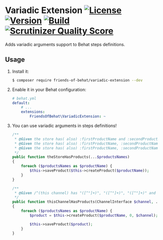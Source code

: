 # Variadic Extension [![License](https://img.shields.io/packagist/l/friends-of-behat/variadic-extension.svg)](https://packagist.org/packages/friends-of-behat/variadic-extension) [![Version](https://img.shields.io/packagist/v/friends-of-behat/variadic-extension.svg)](https://packagist.org/packages/friends-of-behat/variadic-extension) [![Build](https://github.com/FriendsOfBehat/VariadicExtension/actions/workflows/build.yml/badge.svg)](https://github.com/FriendsOfBehat/VariadicExtension/actions/workflows/build.yml) [![Scrutinizer Quality Score](https://img.shields.io/scrutinizer/g/FriendsOfBehat/VariadicExtension.svg)](https://scrutinizer-ci.com/g/FriendsOfBehat/VariadicExtension/)

Adds variadic arguments support to Behat steps definitions.

## Usage

1. Install it:
    
    ```bash
    $ composer require friends-of-behat/variadic-extension --dev
    ```

2. Enable it in your Behat configuration:
    
    ```yaml
    # behat.yml
    default:
        # ...
        extensions:
            FriendsOfBehat\VariadicExtension: ~
    ```

3. You can use variadic arguments in steps definitions!

    ```php
    /**
     * @Given the store has( also) :firstProductName and :secondProductName products
     * @Given the store has( also) :firstProductName, :secondProductName and :thirdProductName products
     * @Given the store has( also) :firstProductName, :secondProductName, :thirdProductName and :fourthProductName products
     */
    public function theStoreHasProducts(...$productsNames)
    {
        foreach ($productsNames as $productName) {
            $this->saveProduct($this->createProduct($productName));
        }
    }
   
   /**
     * @Given /^(this channel) has "([^"]+)", "([^"]+)", "([^"]+)" and "([^"]+)" products$/
     */
    public function thisChannelHasProducts(ChannelInterface $channel, ...$productsNames)
    {
        foreach ($productsNames as $productName) {
            $product = $this->createProduct($productName, 0, $channel);

            $this->saveProduct($product);
        }
    }
    ```
